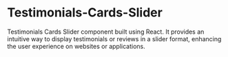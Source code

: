 # Testimonials-Cards-Slider
Testimonials Cards Slider component built using React. It provides an intuitive way to display testimonials or reviews in a slider format, enhancing the user experience on websites or applications.

